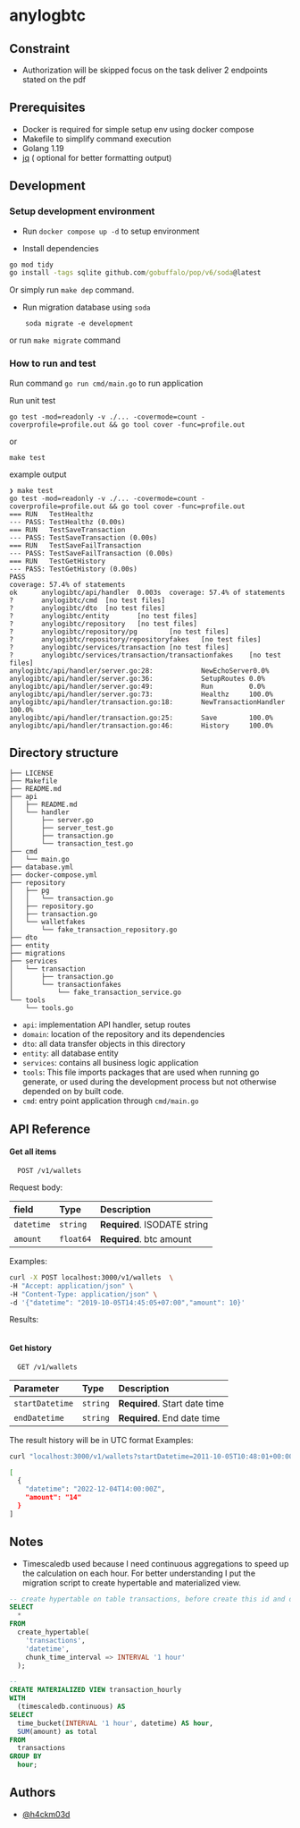 # anylogbtc

## Constraint

- Authorization will be skipped focus on the task deliver 2 endpoints stated on the pdf

## Prerequisites
- Docker is required for simple setup env using docker compose
- Makefile to simplify command execution
- Golang 1.19
- [jq](https://stedolan.github.io/jq/) ( optional for better formatting output)

## Development

### Setup development environment

- Run `docker compose up -d` to setup environment 

- Install dependencies
```cmd
go mod tidy
go install -tags sqlite github.com/gobuffalo/pop/v6/soda@latest
```
Or simply run `make dep` command.

- Run migration database using `soda`
```
	soda migrate -e development
```
or run `make migrate` command

### How to run and test

Run command `go run cmd/main.go` to run application

Run unit test
```
go test -mod=readonly -v ./... -covermode=count -coverprofile=profile.out && go tool cover -func=profile.out
```

or 

```
make test
```
example output
```
❯ make test
go test -mod=readonly -v ./... -covermode=count -coverprofile=profile.out && go tool cover -func=profile.out
=== RUN   TestHealthz
--- PASS: TestHealthz (0.00s)
=== RUN   TestSaveTransaction
--- PASS: TestSaveTransaction (0.00s)
=== RUN   TestSaveFailTransaction
--- PASS: TestSaveFailTransaction (0.00s)
=== RUN   TestGetHistory
--- PASS: TestGetHistory (0.00s)
PASS
coverage: 57.4% of statements
ok      anylogibtc/api/handler  0.003s  coverage: 57.4% of statements
?       anylogibtc/cmd  [no test files]
?       anylogibtc/dto  [no test files]
?       anylogibtc/entity       [no test files]
?       anylogibtc/repository   [no test files]
?       anylogibtc/repository/pg        [no test files]
?       anylogibtc/repository/repositoryfakes   [no test files]
?       anylogibtc/services/transaction [no test files]
?       anylogibtc/services/transaction/transactionfakes    [no test files]
anylogibtc/api/handler/server.go:28:            NewEchoServer0.0%
anylogibtc/api/handler/server.go:36:            SetupRoutes 0.0%
anylogibtc/api/handler/server.go:49:            Run         0.0%
anylogibtc/api/handler/server.go:73:            Healthz     100.0%
anylogibtc/api/handler/transaction.go:18:       NewTransactionHandler        100.0%
anylogibtc/api/handler/transaction.go:25:       Save        100.0%
anylogibtc/api/handler/transaction.go:46:       History     100.0%
```

## Directory structure

```
├── LICENSE
├── Makefile
├── README.md
├── api
│   ├── README.md
│   └── handler
│       ├── server.go
│       ├── server_test.go
│       ├── transaction.go
│       └── transaction_test.go
├── cmd
│   └── main.go
├── database.yml
├── docker-compose.yml
├── repository
│   ├── pg
│   │   └── transaction.go
│   ├── repository.go
│   ├── transaction.go
│   └── walletfakes
│       └── fake_transaction_repository.go
├── dto
├── entity
├── migrations
├── services
│   └── transaction
│       ├── transaction.go
│       └── transactionfakes
│           └── fake_transaction_service.go
└── tools
    └── tools.go
```

- `api`: implementation API handler, setup routes
- `domain`: location of the repository and its dependencies
- `dto`: all data transfer objects in this directory
- `entity`: all database entity
- `services`: contains all business logic application
- `tools`: This file imports packages that are used when running go generate, or used during the development process but not otherwise depended on by built code.
- `cmd`: entry point application through `cmd/main.go`

## API Reference

#### Get all items

```http
  POST /v1/wallets
```

Request body:

| field      | Type      | Description                  |
| :--------- | :-------- | :--------------------------- |
| `datetime` | `string`  | **Required**. ISODATE string |
| `amount`   | `float64` | **Required**. btc amount     |

Examples:
```bash
curl -X POST localhost:3000/v1/wallets  \
-H "Accept: application/json" \
-H "Content-Type: application/json" \
-d '{"datetime": "2019-10-05T14:45:05+07:00","amount": 10}'
```

Results:
```
```

#### Get history

```http
  GET /v1/wallets
```

| Parameter       | Type     | Description                   |
| :-------------- | :------- | :---------------------------- |
| `startDatetime` | `string` | **Required**. Start date time |
| `endDatetime`   | `string` | **Required**. End date time   |

The result history will be in UTC format
Examples:
```bash
curl "localhost:3000/v1/wallets?startDatetime=2011-10-05T10:48:01+00:00&endDatetime=2011-10-05T18:48:02+00:00" | jq

[
  {
    "datetime": "2022-12-04T14:00:00Z",
    "amount": "14"
  }
]
```
## Notes

- Timescaledb used because I need continuous aggregations to speed up the calculation on each hour. For better understanding I put the migration script to create hypertable and materialized view.
```sql
-- create hypertable on table transactions, before create this id and datetime must be indexed together as Primary key
SELECT
  *
FROM
  create_hypertable(
    'transactions',
    'datetime',
    chunk_time_interval => INTERVAL '1 hour'
  );

--
CREATE MATERIALIZED VIEW transaction_hourly
WITH
  (timescaledb.continuous) AS
SELECT
  time_bucket(INTERVAL '1 hour', datetime) AS hour,
  SUM(amount) as total
FROM
  transactions
GROUP BY
  hour;
```

## Authors

- [@h4ckm03d](https://www.github.com/h4ckm03d)


